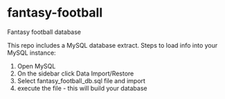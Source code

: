 # fantasy-football
Fantasy football database

This repo includes a MySQL database extract.  Steps to load info into your MySQL instance:
1) Open MySQL
2) On the sidebar click Data Import/Restore
3) Select fantasy_football_db.sql file and import
4) execute the file - this will build your database

